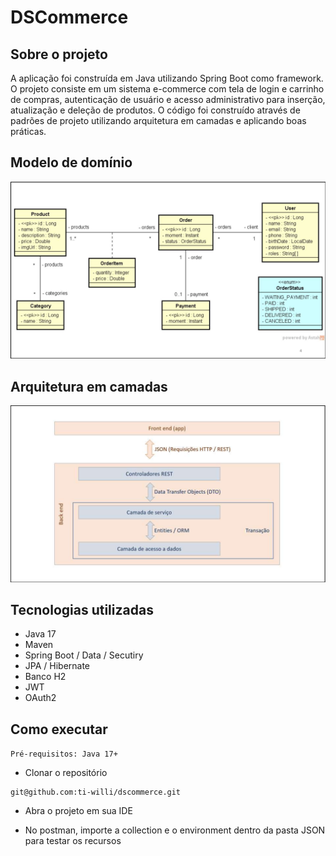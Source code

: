 # DSCommerce

## Sobre o projeto
A aplicação foi construída em Java utilizando Spring Boot como framework. O projeto consiste em um sistema e-commerce com tela de login e carrinho de compras, autenticação de usuário e acesso administrativo para inserção, atualização e deleção de produtos. O código foi construído através de padrões de projeto utilizando arquitetura em camadas e aplicando boas práticas.

## Modelo de domínio
![Modelo de domínio](https://github.com/ti-willi/assets/blob/main/dscommerce/modelo%20dominio.png)

## Arquitetura em camadas
![Arquitetura em camadas](https://github.com/ti-willi/assets/blob/main/dscommerce/padrao%20camadas.png)

## Tecnologias utilizadas
- Java 17
- Maven
- Spring Boot / Data / Secutiry
- JPA / Hibernate
- Banco H2
- JWT
- OAuth2

## Como executar 
`Pré-requisitos: Java 17+`

- Clonar o repositório
```
git@github.com:ti-willi/dscommerce.git
```
- Abra o projeto em sua IDE

- No postman, importe a collection e o environment dentro da pasta JSON para testar os recursos



